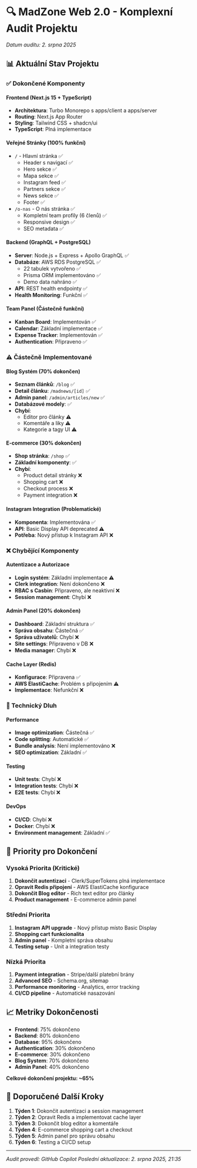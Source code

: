 # 🔍 MadZone Web 2.0 - Komplexní Audit Projektu
*Datum auditu: 2. srpna 2025*

## 📊 Aktuální Stav Projektu

### ✅ Dokončené Komponenty

#### Frontend (Next.js 15 + TypeScript)
- **Architektura**: Turbo Monorepo s apps/client a apps/server
- **Routing**: Next.js App Router
- **Styling**: Tailwind CSS + shadcn/ui
- **TypeScript**: Plná implementace

#### Veřejné Stránky (100% funkční)
- `/` - Hlavní stránka ✅
  - Header s navigací ✅
  - Hero sekce ✅
  - Mapa sekce ✅
  - Instagram feed ✅
  - Partners sekce ✅
  - News sekce ✅
  - Footer ✅
- `/o-nas` - O nás stránka ✅
  - Kompletní team profily (6 členů) ✅
  - Responsive design ✅
  - SEO metadata ✅

#### Backend (GraphQL + PostgreSQL)
- **Server**: Node.js + Express + Apollo GraphQL ✅
- **Databáze**: AWS RDS PostgreSQL ✅
  - 22 tabulek vytvořeno ✅
  - Prisma ORM implementováno ✅
  - Demo data nahráno ✅
- **API**: REST health endpointy ✅
- **Health Monitoring**: Funkční ✅

#### Team Panel (Částečně funkční)
- **Kanban Board**: Implementován ✅
- **Calendar**: Základní implementace ✅
- **Expense Tracker**: Implementován ✅
- **Authentication**: Připraveno ✅

### ⚠️ Částečně Implementované

#### Blog Systém (70% dokončen)
- **Seznam článků**: `/blog` ✅
- **Detail článku**: `/madnews/[id]` ✅
- **Admin panel**: `/admin/articles/new` ✅
- **Databázové modely**: ✅
- **Chybí**: 
  - Editor pro články ⚠️
  - Komentáře a liky ⚠️
  - Kategorie a tagy UI ⚠️

#### E-commerce (30% dokončen)
- **Shop stránka**: `/shop` ✅
- **Základní komponenty**: ✅
- **Chybí**:
  - Product detail stránky ❌
  - Shopping cart ❌
  - Checkout process ❌
  - Payment integration ❌

#### Instagram Integration (Problematické)
- **Komponenta**: Implementována ✅
- **API**: Basic Display API deprecated ⚠️
- **Potřeba**: Nový přístup k Instagram API ❌

### ❌ Chybějící Komponenty

#### Autentizace a Autorizace
- **Login systém**: Základní implementace ⚠️
- **Clerk integration**: Není dokončeno ❌
- **RBAC s Casbin**: Připraveno, ale neaktivní ❌
- **Session management**: Chybí ❌

#### Admin Panel (20% dokončen)
- **Dashboard**: Základní struktura ✅
- **Správa obsahu**: Částečná ✅
- **Správa uživatelů**: Chybí ❌
- **Site settings**: Připraveno v DB ❌
- **Media manager**: Chybí ❌

#### Cache Layer (Redis)
- **Konfigurace**: Připravena ✅
- **AWS ElastiCache**: Problém s připojením ⚠️
- **Implementace**: Nefunkční ❌

### 🔧 Technický Dluh

#### Performance
- **Image optimization**: Částečná ✅
- **Code splitting**: Automatické ✅
- **Bundle analysis**: Není implementováno ❌
- **SEO optimization**: Základní ✅

#### Testing
- **Unit tests**: Chybí ❌
- **Integration tests**: Chybí ❌
- **E2E tests**: Chybí ❌

#### DevOps
- **CI/CD**: Chybí ❌
- **Docker**: Chybí ❌
- **Environment management**: Základní ✅

## 🎯 Priority pro Dokončení

### Vysoká Priorita (Kritické)
1. **Dokončit autentizaci** - Clerk/SuperTokens plná implementace
2. **Opravit Redis připojení** - AWS ElastiCache konfigurace
3. **Dokončit Blog editor** - Rich text editor pro články
4. **Product management** - E-commerce admin panel

### Střední Priorita
1. **Instagram API upgrade** - Nový přístup místo Basic Display
2. **Shopping cart funkcionalita**
3. **Admin panel** - Kompletní správa obsahu
4. **Testing setup** - Unit a integration testy

### Nízká Priorita
1. **Payment integration** - Stripe/další platební brány
2. **Advanced SEO** - Schema.org, sitemap
3. **Performance monitoring** - Analytics, error tracking
4. **CI/CD pipeline** - Automatické nasazování

## 📈 Metriky Dokončenosti

- **Frontend**: 75% dokončeno
- **Backend**: 80% dokončeno  
- **Database**: 95% dokončeno
- **Authentication**: 30% dokončeno
- **E-commerce**: 30% dokončeno
- **Blog System**: 70% dokončeno
- **Admin Panel**: 40% dokončeno

**Celkové dokončení projektu: ~65%**

## 🚀 Doporučené Další Kroky

1. **Týden 1**: Dokončit autentizaci a session management
2. **Týden 2**: Opravit Redis a implementovat cache layer
3. **Týden 3**: Dokončit blog editor a komentáře
4. **Týden 4**: E-commerce shopping cart a checkout
5. **Týden 5**: Admin panel pro správu obsahu
6. **Týden 6**: Testing a CI/CD setup

---
*Audit provedl: GitHub Copilot*
*Poslední aktualizace: 2. srpna 2025, 21:35*
